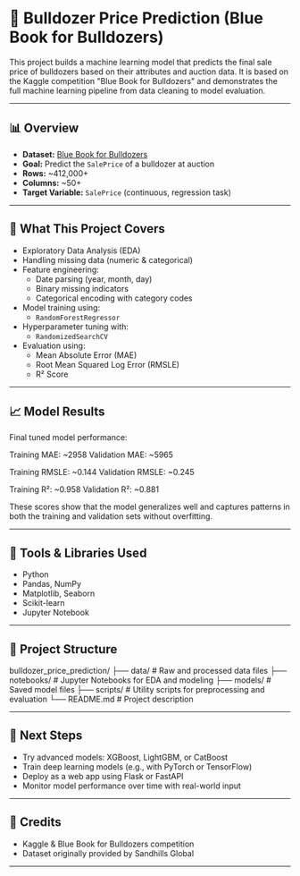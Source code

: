 # 🚜 Bulldozer Price Prediction (Blue Book for Bulldozers)

This project builds a machine learning model that predicts the final sale price of bulldozers based on their attributes and auction data. It is based on the Kaggle competition "Blue Book for Bulldozers" and demonstrates the full machine learning pipeline from data cleaning to model evaluation.

---

## 📊 Overview

- **Dataset:** [Blue Book for Bulldozers](https://www.kaggle.com/competitions/bluebook-for-bulldozers)
- **Goal:** Predict the `SalePrice` of a bulldozer at auction
- **Rows:** ~412,000+
- **Columns:** ~50+
- **Target Variable:** `SalePrice` (continuous, regression task)

---

## 🧠 What This Project Covers

- Exploratory Data Analysis (EDA)
- Handling missing data (numeric & categorical)
- Feature engineering:
  - Date parsing (year, month, day)
  - Binary missing indicators
  - Categorical encoding with category codes
- Model training using:
  - `RandomForestRegressor`
- Hyperparameter tuning with:
  - `RandomizedSearchCV`
- Evaluation using:
  - Mean Absolute Error (MAE)
  - Root Mean Squared Log Error (RMSLE)
  - R² Score

---

## 📈 Model Results

Final tuned model performance:

Training MAE: ~2958
Validation MAE: ~5965

Training RMSLE: ~0.144
Validation RMSLE: ~0.245

Training R²: ~0.958
Validation R²: ~0.881

These scores show that the model generalizes well and captures patterns in both the training and validation sets without overfitting.

---

## 🧰 Tools & Libraries Used

- Python
- Pandas, NumPy
- Matplotlib, Seaborn
- Scikit-learn
- Jupyter Notebook

---

## 📁 Project Structure
bulldozer_price_prediction/
├── data/ # Raw and processed data files
├── notebooks/ # Jupyter Notebooks for EDA and modeling
├── models/ # Saved model files
├── scripts/ # Utility scripts for preprocessing and evaluation
└── README.md # Project description


---

## 🚀 Next Steps

- Try advanced models: XGBoost, LightGBM, or CatBoost
- Train deep learning models (e.g., with PyTorch or TensorFlow)
- Deploy as a web app using Flask or FastAPI
- Monitor model performance over time with real-world input

---

## 📌 Credits

- Kaggle & Blue Book for Bulldozers competition
- Dataset originally provided by Sandhills Global

---


